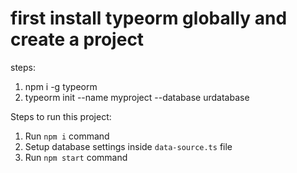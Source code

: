 
# first install typeorm globally and create a project 
steps:
1. npm i -g typeorm
2. typeorm init --name myproject --database urdatabase

Steps to run this project:

1. Run `npm i` command
2. Setup database settings inside `data-source.ts` file
3. Run `npm start` command

